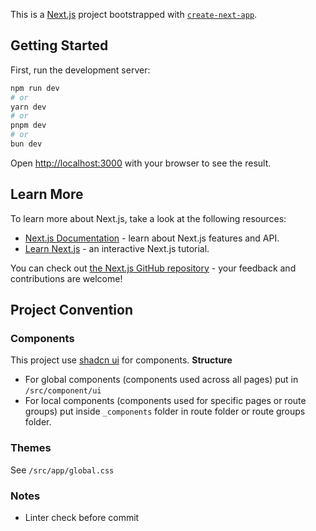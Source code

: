 This is a [Next.js](https://nextjs.org) project bootstrapped with [`create-next-app`](https://nextjs.org/docs/app/api-reference/cli/create-next-app).

## Getting Started

First, run the development server:

```bash
npm run dev
# or
yarn dev
# or
pnpm dev
# or
bun dev
```

Open [http://localhost:3000](http://localhost:3000) with your browser to see the result.

## Learn More

To learn more about Next.js, take a look at the following resources:

- [Next.js Documentation](https://nextjs.org/docs) - learn about Next.js features and API.
- [Learn Next.js](https://nextjs.org/learn) - an interactive Next.js tutorial.

You can check out [the Next.js GitHub repository](https://github.com/vercel/next.js) - your feedback and contributions are welcome!

## Project Convention
### Components
This project use [shadcn ui](https://ui.shadcn.com/) for components.
**Structure**
- For global components (components used across all pages) put in `/src/component/ui`
- For local components (components used for specific pages or route groups) put inside `_components` folder in route folder or route groups folder.

### Themes
See `/src/app/global.css`

### Notes
- Linter check before commit
